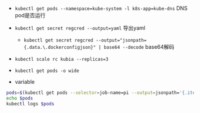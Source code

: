 


## 
+ `kubectl get pods --namespace=kube-system -l k8s-app=kube-dns` DNS pod是否运行
+ `kubectl get secret regcred --output=yaml` 导出yaml
    - `kubectl get secret regcred --output="jsonpath={.data.\.dockerconfigjson}" | base64 --decode` base64解码
+ `kubectl scale rc kubia --replicas=3`
+ `kubectl get pods -o wide`

+ variable
```sh
pods=$(kubectl get pods --selector=job-name=pi --output=jsonpath='{.items[*].metadata.name}')
echo $pods
kubectl logs $pods
```
